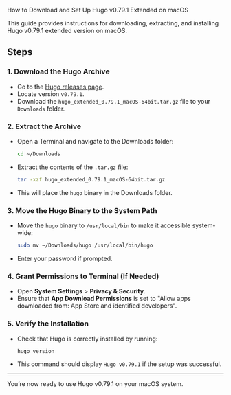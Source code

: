  How to Download and Set Up Hugo v0.79.1 Extended on macOS

This guide provides instructions for downloading, extracting, and installing Hugo v0.79.1 extended version on macOS.

## Steps

### 1. Download the Hugo Archive
- Go to the [Hugo releases page](https://github.com/gohugoio/hugo/releases).
- Locate version `v0.79.1`.
- Download the `hugo_extended_0.79.1_macOS-64bit.tar.gz` file to your `Downloads` folder.

### 2. Extract the Archive
- Open a Terminal and navigate to the Downloads folder:
  ```bash
  cd ~/Downloads
  ```
- Extract the contents of the `.tar.gz` file:
  ```bash
  tar -xzf hugo_extended_0.79.1_macOS-64bit.tar.gz
  ```
- This will place the `hugo` binary in the Downloads folder.

### 3. Move the Hugo Binary to the System Path
- Move the `hugo` binary to `/usr/local/bin` to make it accessible system-wide:
  ```bash
  sudo mv ~/Downloads/hugo /usr/local/bin/hugo
  ```
- Enter your password if prompted.

### 4. Grant Permissions to Terminal (If Needed)
- Open **System Settings** > **Privacy & Security**.
- Ensure that **App Download Permissions** is set to "Allow apps downloaded from: App Store and identified developers".

### 5. Verify the Installation
- Check that Hugo is correctly installed by running:
  ```bash
  hugo version
  ```
- This command should display `Hugo v0.79.1` if the setup was successful.

---

You’re now ready to use Hugo v0.79.1 on your macOS system.


